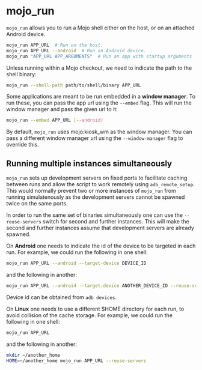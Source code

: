 # mojo_run

`mojo_run` allows you to run a Mojo shell either on the host, or on an attached
Android device.

```sh
mojo_run APP_URL  # Run on the host.
mojo_run APP_URL --android  # Run on Android device.
mojo_run "APP_URL APP_ARGUMENTS"  # Run an app with startup arguments
```

Unless running within a Mojo checkout, we need to indicate the path to the shell
binary:

```sh
mojo_run --shell-path path/to/shell/binary APP_URL
```

Some applications are meant to be run embedded in a **window manager**. To run
these, you can pass the app url using the `--embed` flag. This will run the
window manager and pass the given url to it:

```sh
mojo_run --embed APP_URL [--android]
```

By default, `mojo_run` uses mojo:kiosk_wm as the window manager. You can pass a
different window manager url using the `--window-manager` flag to override this.

## Running multiple instances simultaneously

`mojo_run` sets up development servers on fixed ports to facilitate caching
between runs and allow the script to work remotely using `adb_remote_setup`.
This would normally prevent two or more instances of `mojo_run` from running
simulatenously as the development servers cannot be spawned twice on the same
ports.

In order to run the same set of binaries simultaneously one can use the
`--reuse-servers` switch for second and further instances. This will make the
second and further instances assume that development servers are already
spawned.

On **Android** one needs to indicate the id of the device to be targeted in each
run. For example, we could run the following in one shell:

```sh
mojo_run APP_URL --android --target-device DEVICE_ID
```

and the following in another:

```sh
mojo_run APP_URL --android --target-device ANOTHER_DEVICE_ID --reuse-servers
```

Device id can be obtained from `adb devices`.

On **Linux** one needs to use a different $HOME directory for each run, to avoid
collision of the cache storage. For example, we could run the following in one
shell:

```sh
mojo_run APP_URL
```

and the following in another:

```sh
mkdir ~/another_home
HOME=~/another_home mojo_run APP_URL --reuse-servers
```
